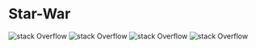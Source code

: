 # Star-War


![stack Overflow](http://geoffseloana.com/picture/1.png)
![stack Overflow](http://geoffseloana.com/picture/2.png)
![stack Overflow](http://geoffseloana.com/picture/3.png)
![stack Overflow](http://geoffseloana.com/picture/4.png)
